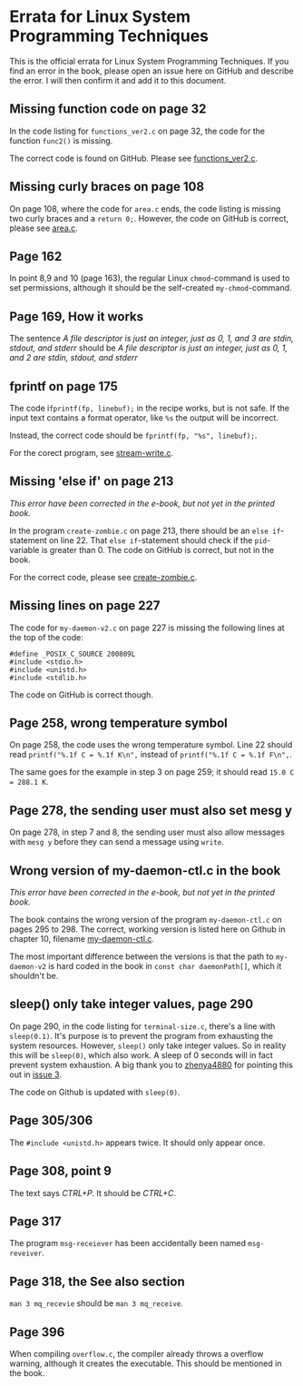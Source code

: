 # Errata for Linux System Programming Techniques
This is the official errata for Linux System Programming Techniques. If you
find an error in the book, please open an issue here on GitHub and describe the
error. I will then confirm it and add it to this document.

## Missing function code on page 32
In the code listing for `functions_ver2.c` on page 32, the code for the
function `func2()` is missing.

The correct code is found on GitHub. Please see
[functions_ver2.c](https://github.com/PacktPublishing/Linux-System-Programming-Techniques/blob/master/ch2/functions_ver2.c).

## Missing curly braces on page 108
On page 108, where the code for `area.c` ends, the code listing is missing
two curly braces and a `return 0;`. However, the code on GitHub is correct,
please see
[area.c](https://github.com/PacktPublishing/Linux-System-Programming-Techniques/blob/master/ch3/area/area.c).

## Page 162
In point 8,9 and 10 (page 163), the regular Linux `chmod`-command is used to
set permissions, although it should be the self-created `my-chmod`-command.

## Page 169, How it works
The sentence *A file descriptor is just an integer, just as 0, 1, and 3 are
stdin, stdout, and stderr* should be *A file descriptor is just an integer,
just as 0, 1, and 2 are stdin, stdout, and stderr*

## fprintf on page 175
The code i`fprintf(fp, linebuf);` in the recipe works, but is not safe. If the
input text contains a format operator, like `%s` the output will be incorrect.

Instead, the correct code should be `fprintf(fp, "%s", linebuf);`. 

For the corect program, see
[stream-write.c](https://github.com/PacktPublishing/Linux-System-Programming-Techniques/blob/master/ch5/stream-write.c).

## Missing 'else if' on page 213
*This error have been corrected in the e-book, but not yet in the printed
book.*

In the program `create-zombie.c` on page 213, there should be an `else
if`-statement on line 22. That `else if`-statement should check if the
`pid`-variable is greater than 0. The code on GitHub is correct, but not in the
book.

For the correct code, please see
[create-zombie.c](https://github.com/PacktPublishing/Linux-System-Programming-Techniques/blob/master/ch6/create-zombie.c).

## Missing lines on page 227
The code for `my-daemon-v2.c` on page 227 is missing the following lines at
the top of the code: 

```
#define _POSIX_C_SOURCE 200809L
#include <stdio.h>
#include <unistd.h>
#include <stdlib.h>
```

The code on GitHub is correct though.

## Page 258, wrong temperature symbol
On page 258, the code uses the wrong temperature symbol. Line 22 should read
`printf("%.1f C = %.1f K\n",` instead of `printf("%.1f C = %.1f F\n",`.

The same goes for the example in step 3 on page 259; it should read `15.0 C =
288.1 K`.

## Page 278, the sending user must also set mesg y
On page 278, in step 7 and 8, the sending user must also allow messages with
`mesg y` before they can send a message using `write`.

## Wrong version of my-daemon-ctl.c in the book
*This error have been corrected in the e-book, but not yet in the printed
book.*

The book contains the wrong version of the program `my-daemon-ctl.c` on pages
295 to 298. The correct, working version is listed here on Github in
chapter 10, filename
[my-daemon-ctl.c](https://github.com/PacktPublishing/Linux-System-Programming-Techniques/blob/master/ch10/my-daemon-ctl.c).

The most important difference between the versions is that the path to
`my-daemon-v2` is hard coded in the book in `const char daemonPath[]`, which it
shouldn't be.

## sleep() only take integer values, page 290
On page 290, in the code listing for `terminal-size.c`, there's a line with
`sleep(0.1)`. It's purpose is to prevent the program from exhausting the system 
resources. However, `sleep()` only take integer values. So in reality this
will be `sleep(0)`, which also work. A sleep of 0 seconds will in fact
prevent system exhaustion. A big thank you to [zhenya4880](https://github.com/zhenya4880)
for pointing this out in [issue 3](https://github.com/PacktPublishing/Linux-System-Programming-Techniques/issues/3).

The code on Github is updated with `sleep(0)`.

## Page 305/306
The `#include <unistd.h>` appears twice. It should only appear once.

## Page 308, point 9
The text says *CTRL+P*. It should be *CTRL+C*.

## Page 317
The program `msg-receiever` has been accidentally been named `msg-reveiver`.

## Page 318, the See also section
`man 3 mq_recevie` should be `man 3 mq_receive`.

## Page 396
When compiling `overflow.c`, the compiler already throws a overflow warning,
although it creates the executable. This should be mentioned in
the book.

